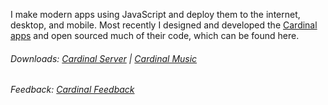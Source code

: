 I make modern apps using JavaScript and deploy them to the internet, desktop, and mobile. Most recently I designed and developed the [Cardinal apps](http://cardinalapps.xyz) and open sourced much of their code, which can be found here.

###### Downloads: [Cardinal Server](https://github.com/somebeaver/Cardinal-Server) | [Cardinal Music](https://github.com/somebeaver/Cardinal-Music)

###### Feedback: [Cardinal Feedback](https://github.com/somebeaver/Cardinal-Feedback)
